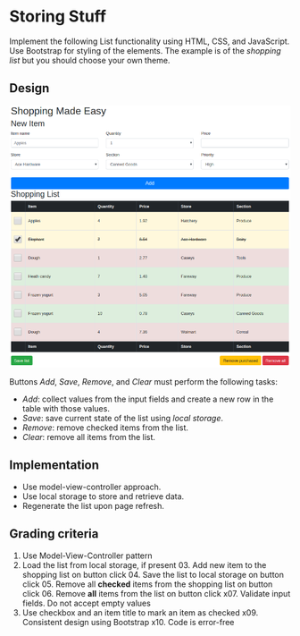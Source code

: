# Storing Stuff

Implement the following List functionality using HTML, CSS, and JavaScript. Use Bootstrap for styling of the elements. The example is of the *shopping list* but you should choose your own theme.

## Design

![List Example](example.png)

Buttons *Add*, *Save*, *Remove*, and *Clear* must perform the following tasks:

* *Add*: collect values from the input fields and create a new row in the table with those values.
* *Save*: save current state of the list using *local storage*.
* *Remove*: remove checked items from the list.
* *Clear*: remove all items from the list.

## Implementation

* Use model-view-controller approach.
* Use local storage to store and retrieve data.
* Regenerate the list upon page refresh.

## Grading criteria

01. Use Model-View-Controller pattern
02. Load the list from local storage, if present
    03. Add new item to the shopping list on button click
    04. Save the list to local storage on button click
    05. Remove all **checked** items from the shopping list on button click
    06. Remove **all** items from the list on button click
x07. Validate input fields. Do not accept empty values
08. Use checkbox and an item title to mark an item as checked
x09. Consistent design using Bootstrap
x10. Code is error-free
